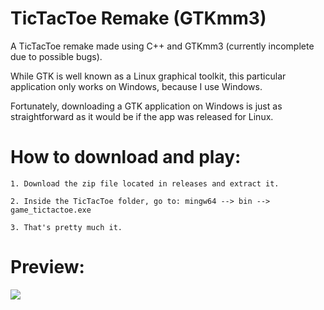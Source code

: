# TicTacToe Remake (GTKmm3)
A TicTacToe remake made using C++ and GTKmm3 (currently incomplete due to possible bugs).

While GTK is well known as a Linux graphical toolkit, this particular application only works on Windows, because I use Windows.

Fortunately, downloading a GTK application on Windows is just as straightforward as it would be if the app was released for Linux.

# How to download and play:

```
1. Download the zip file located in releases and extract it.

2. Inside the TicTacToe folder, go to: mingw64 --> bin --> game_tictactoe.exe

3. That's pretty much it.
```

# Preview:
![](https://i.imgur.com/frm1Zcw.gif)
